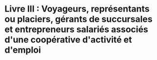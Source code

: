 # Livre III : Voyageurs, représentants ou placiers, gérants de succursales et entrepreneurs salariés associés d'une coopérative d'activité et d'emploi

